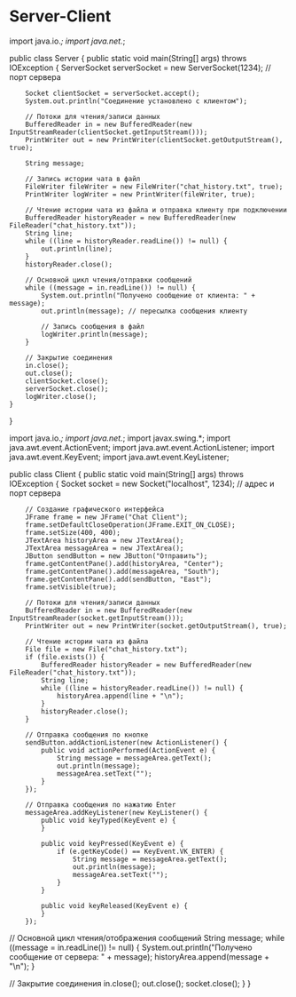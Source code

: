 # Server-Client

import java.io.*;
import java.net.*;

public class Server {
    public static void main(String[] args) throws IOException {
        ServerSocket serverSocket = new ServerSocket(1234); // порт сервера

        Socket clientSocket = serverSocket.accept();
        System.out.println("Соединение установлено с клиентом");

        // Потоки для чтения/записи данных
        BufferedReader in = new BufferedReader(new InputStreamReader(clientSocket.getInputStream()));
        PrintWriter out = new PrintWriter(clientSocket.getOutputStream(), true);

        String message;

        // Запись истории чата в файл
        FileWriter fileWriter = new FileWriter("chat_history.txt", true);
        PrintWriter logWriter = new PrintWriter(fileWriter, true);

        // Чтение истории чата из файла и отправка клиенту при подключении
        BufferedReader historyReader = new BufferedReader(new FileReader("chat_history.txt"));
        String line;
        while ((line = historyReader.readLine()) != null) {
            out.println(line);
        }
        historyReader.close();

        // Основной цикл чтения/отправки сообщений
        while ((message = in.readLine()) != null) {
            System.out.println("Получено сообщение от клиента: " + message);
            out.println(message); // пересылка сообщения клиенту

            // Запись сообщения в файл
            logWriter.println(message);
        }

        // Закрытие соединения
        in.close();
        out.close();
        clientSocket.close();
        serverSocket.close();
        logWriter.close();
    }
}




import java.io.*;
import java.net.*;
import javax.swing.*;
import java.awt.event.ActionEvent;
import java.awt.event.ActionListener;
import java.awt.event.KeyEvent;
import java.awt.event.KeyListener;

public class Client {
    public static void main(String[] args) throws IOException {
        Socket socket = new Socket("localhost", 1234); // адрес и порт сервера

        // Создание графического интерфейса
        JFrame frame = new JFrame("Chat Client");
        frame.setDefaultCloseOperation(JFrame.EXIT_ON_CLOSE);
        frame.setSize(400, 400);
        JTextArea historyArea = new JTextArea();
        JTextArea messageArea = new JTextArea();
        JButton sendButton = new JButton("Отправить");
        frame.getContentPane().add(historyArea, "Center");
        frame.getContentPane().add(messageArea, "South");
        frame.getContentPane().add(sendButton, "East");
        frame.setVisible(true);

        // Потоки для чтения/записи данных
        BufferedReader in = new BufferedReader(new InputStreamReader(socket.getInputStream()));
        PrintWriter out = new PrintWriter(socket.getOutputStream(), true);

        // Чтение истории чата из файла
        File file = new File("chat_history.txt");
        if (file.exists()) {
            BufferedReader historyReader = new BufferedReader(new FileReader("chat_history.txt"));
            String line;
            while ((line = historyReader.readLine()) != null) {
                historyArea.append(line + "\n");
            }
            historyReader.close();
        }

        // Отправка сообщения по кнопке
        sendButton.addActionListener(new ActionListener() {
            public void actionPerformed(ActionEvent e) {
                String message = messageArea.getText();
                out.println(message);
                messageArea.setText("");
            }
        });

        // Отправка сообщения по нажатию Enter
        messageArea.addKeyListener(new KeyListener() {
            public void keyTyped(KeyEvent e) {
            }

            public void keyPressed(KeyEvent e) {
                if (e.getKeyCode() == KeyEvent.VK_ENTER) {
                    String message = messageArea.getText();
                    out.println(message);
                    messageArea.setText("");
                }
            }

            public void keyReleased(KeyEvent e) {
            }
        });


// Основной цикл чтения/отображения сообщений
        String message;
        while ((message = in.readLine()) != null) {
            System.out.println("Получено сообщение от сервера: " + message);
            historyArea.append(message + "\n");
        }

// Закрытие соединения
        in.close();
        out.close();
        socket.close();
    }
}




